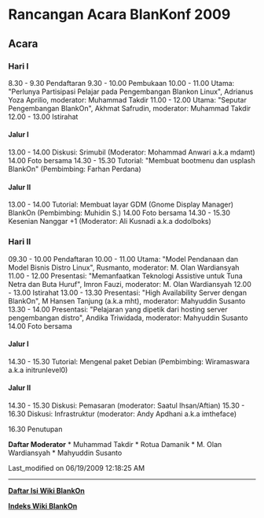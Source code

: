 # Rancangan Acara BlanKonf 2009

## Acara
### Hari I
 8.30 -  9.30 Pendaftaran
 9.30 - 10.00 Pembukaan
10.00 - 11.00 Utama: "Perlunya Partisipasi Pelajar pada Pengembangan Blankon
Linux", Adrianus Yoza Aprilio, moderator: Muhammad Takdir
11.00 - 12.00 Utama: "Seputar Pengembangan BlankOn", Akhmat Safrudin,
moderator: Muhammad Takdir
12.00 - 13.00 Istirahat

#### Jalur I
13.00 - 14.00 Diskusi: Srimubil (Moderator: Mohammad Anwari a.k.a mdamt)
14.00         Foto bersama
14.30 - 15.30 Tutorial: "Membuat bootmenu dan usplash BlankOn" (Pembimbing:
Farhan Perdana)

#### Jalur II
13.00 - 14.00 Tutorial: Membuat layar GDM (Gnome Display Manager) BlankOn
(Pembimbing: Muhidin S.)
14.00         Foto bersama
14.30 - 15.30 Kesenian Nanggar +1 (Moderator: Ali Kusnadi a.k.a dodolboks)


### Hari II
09.30 - 10.00 Pendaftaran
10.00 - 11.00 Utama: "Model Pendanaan dan Model Bisnis Distro Linux", Rusmanto,
moderator: M. Olan Wardiansyah
11.00 - 12.00 Presentasi: "Memanfaatkan Teknologi Assistive untuk Tuna Netra
dan Buta Huruf", Imron Fauzi, moderator: M. Olan Wardiansyah
12.00 - 13.00 Istirahat
13.00 - 13.30 Presentasi: "High Availability Server dengan BlankOn", M Hansen
Tanjung (a.k.a mht), moderator: Mahyuddin Susanto
13.30 - 14.00 Presentasi: "Pelajaran yang dipetik dari hosting server
pengembangan distro", Andika Triwidada, moderator: Mahyuddin Susanto
14.00         Foto bersama

#### Jalur I
14.30 - 15.30 Tutorial: Mengenal paket Debian (Pembimbing: Wiramaswara a.k.a
initrunlevel0)


#### Jalur II
14.30 - 15.30 Diskusi: Pemasaran (moderator: Saatul Ihsan/Aftian)
15.30 - 16.30 Diskusi: Infrastruktur (moderator: Andy Apdhani a.k.a imtheface)

16.30 Penutupan

**Daftar Moderator**
    * Muhammad Takdir
    * Rotua Damanik
    * M. Olan Wardiansyah
    * Mahyuddin Susanto

Last_modified on 06/19/2009 12:18:25 AM



---
[**Daftar Isi Wiki BlankOn**](/wiki/DaftarIsi/index.html)
 
[**Indeks Wiki BlankOn**](/wiki/Indeks.html)



